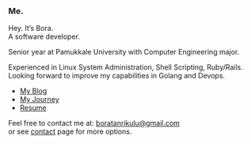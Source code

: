 ### Me.

Hey. It’s Bora.  
A software developer.  

Senior year at Pamukkale University with Computer Engineering major.  

Experienced in Linux System Administration, Shell Scripting, Ruby/Rails.  
Looking forward to improve my capabilities in Golang and Devops.

- [My Blog](https://boratanrikulu.dev/blog)
- [My Journey](https://boratanrikulu.dev/journey)
- [Resume](https://boratanrikulu.dev/resume.pdf)

Feel free to contact me at: [boratanrikulu@gmail.com](mailto:boratanrikulu@gmail.com)  
or see [contact](https://boratanrikulu.dev/contact) page for more options.
